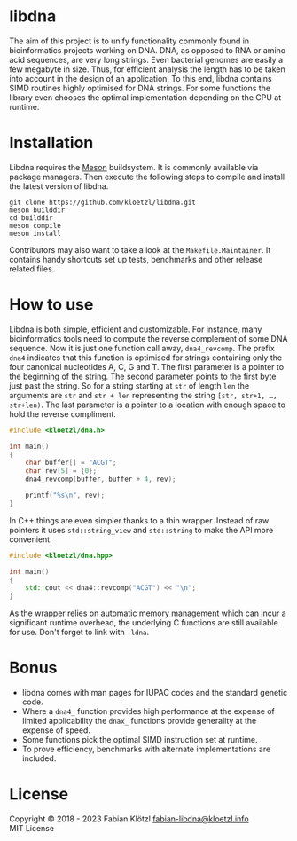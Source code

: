 # libdna

The aim of this project is to unify functionality commonly found in bioinformatics projects working on DNA. DNA, as opposed to RNA or amino acid sequences, are very long strings. Even bacterial genomes are easily a few megabyte in size. Thus, for efficient analysis the length has to be taken into account in the design of an application. To this end, libdna contains SIMD routines highly optimised for DNA strings. For some functions the library even chooses the optimal implementation depending on the CPU at runtime.

# Installation

Libdna requires the [Meson](https://mesonbuild.com/) buildsystem. It is commonly available via package managers. Then execute the following steps to compile and install the latest version of libdna.

    git clone https://github.com/kloetzl/libdna.git
    meson builddir
    cd builddir
    meson compile
    meson install

Contributors may also want to take a look at the `Makefile.Maintainer`. It contains handy shortcuts set up tests, benchmarks and other release related files.

# How to use

Libdna is both simple, efficient and customizable. For instance, many bioinformatics tools need to compute the reverse complement of some DNA sequence. Now it is just one function call away, `dna4_revcomp`. The prefix `dna4` indicates that this function is optimised for strings containing only the four canonical nucleotides A, C, G and T. The first parameter is a pointer to the beginning of the string. The second parameter points to the first byte just past the string. So for a string starting at `str` of length `len` the arguments are `str` and `str + len` representing the string `[str, str+1, …, str+len)`. The last parameter is a pointer to a location with enough space to hold the reverse compliment.

```C
#include <kloetzl/dna.h>

int main()
{
    char buffer[] = "ACGT";
    char rev[5] = {0};
    dna4_revcomp(buffer, buffer + 4, rev);

    printf("%s\n", rev);
}
```

In C++ things are even simpler thanks to a thin wrapper. Instead of raw pointers it uses `std::string_view` and `std::string` to make the API more convenient.

```C++
#include <kloetzl/dna.hpp>

int main()
{
    std::cout << dna4::revcomp("ACGT") << "\n";
}
```

As the wrapper relies on automatic memory management which can incur a significant runtime overhead, the underlying C functions are still available for use. Don't forget to link with `-ldna`.

# Bonus

- libdna comes with man pages for IUPAC codes and the standard genetic code.
- Where a `dna4_` function provides high performance at the expense of limited applicability the `dnax_` functions provide generality at the expense of speed.
- Some functions pick the optimal SIMD instruction set at runtime.
- To prove efficiency, benchmarks with alternate implementations are included.

# License

Copyright © 2018 - 2023 Fabian Klötzl <fabian-libdna@kloetzl.info>  
MIT License
